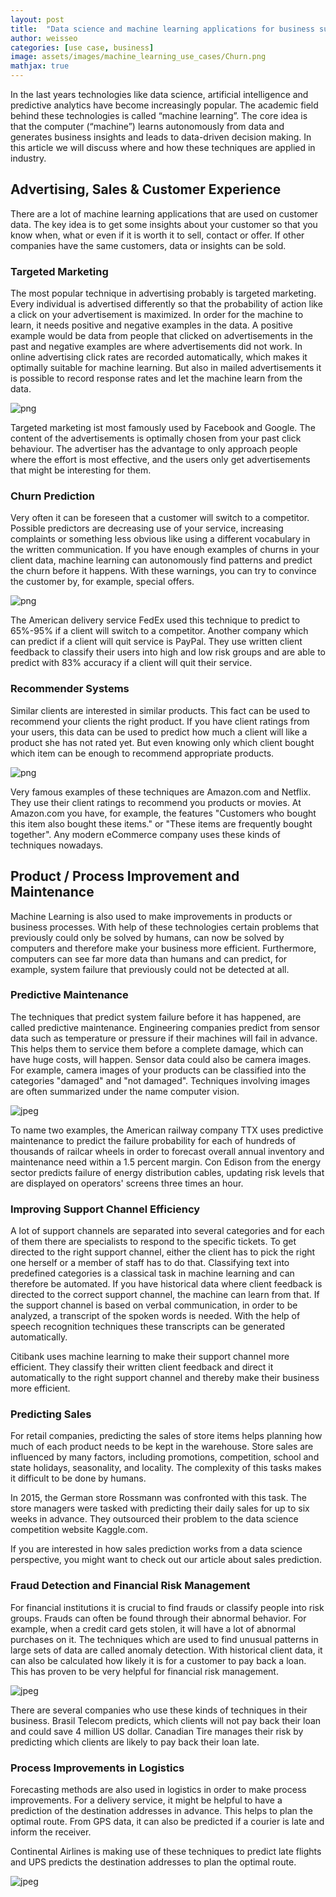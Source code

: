 ```yaml
---
layout: post
title:  "Data science and machine learning applications for business success"
author: weisseo
categories: [use case, business]
image: assets/images/machine_learning_use_cases/Churn.png
mathjax: true
---
```


In the last years technologies like data science, artificial intelligence
and predictive analytics have become increasingly popular.
The academic field behind these technologies is called “machine learning”.
The core idea is that the computer (“machine”) learns autonomously from data and generates
business insights and leads to data-driven decision making.
In this article we will discuss where and how these techniques are applied in industry.

## Advertising, Sales & Customer Experience

There are a lot of machine learning applications that are used on customer data.
The key idea is to get some insights about your customer so that you know when,
what or even if it is worth it to sell, contact or offer.
If other companies have the same customers, data or insights can be sold.

### Targeted Marketing

The most popular technique in advertising probably is targeted marketing.
Every individual is advertised differently so that the probability of action like a
click on your advertisement is maximized.
In order for the machine to learn, it needs positive and negative examples in the data.
A positive example would be data from people that clicked on advertisements in the past
and negative examples are where advertisements did not work.
In online advertising click rates are recorded automatically, which makes it optimally suitable for machine learning.
But also in mailed advertisements it is possible to record response rates and let the machine learn from the data.

![png](/assets/images/machine_learning_use_cases/targeted_marketing.png)

Targeted marketing ist most famously used by Facebook and Google.
The content of the advertisements is optimally chosen from your past click behaviour.
The advertiser has the advantage to only approach people where the effort is most effective,
and the users only get advertisements that might be interesting for them.

### Churn Prediction

Very often it can be foreseen that a customer will switch to a competitor.
Possible predictors are decreasing use of your service, increasing complaints or something
less obvious like using a different vocabulary in the written communication.
If you have enough examples of churns in your client data, machine learning can autonomously
find patterns and predict the churn before it happens.
With these warnings, you can try to convince the customer by, for example, special offers.

![png](/assets/images/machine_learning_use_cases/Churn.png)

The American delivery service FedEx used this technique to predict to 65%-95% if a client will
switch to a competitor.
Another company which can predict if a client will quit service is PayPal.
They use written client feedback to classify their users into high and low risk groups and are able to
predict with 83% accuracy if a client will quit their service.

### Recommender Systems

Similar clients are interested in similar products.
This fact can be used to recommend your clients the right product.
If you have client ratings from your users, this data can be used to predict how much a
client will like a product she has not rated yet.
But even knowing only which client bought which item can be enough to recommend appropriate products.

![png](/assets/images/machine_learning_use_cases/amazon_recommender_systems.png)

Very famous examples of these techniques are Amazon.com and Netflix.
They use their client ratings to recommend you products or movies.
At Amazon.com you have, for example, the features "Customers who bought this item also bought these items."
or "These items are frequently bought together".
Any modern eCommerce company uses these kinds of techniques nowadays.

## Product / Process Improvement and Maintenance

Machine Learning is also used to make improvements in products or business processes.
With help of these technologies certain problems that previously could only be solved by humans,
can now be solved by computers and therefore make your business more efficient.
Furthermore, computers can see far more data than humans and can predict,
for example, system failure that previously could not be detected at all.

### Predictive Maintenance

The techniques that predict system failure before it has happened,
are called predictive maintenance.
Engineering companies predict from sensor data such as temperature or pressure if their machines will fail in advance.
This helps them to service them before a complete damage, which can have huge costs, will happen.
Sensor data could also be camera images.
For example, camera images of your products can be classified into the categories "damaged" and "not damaged".
Techniques involving images are often summarized under the name computer vision.

![jpeg](/assets/images/machine_learning_use_cases/predictive-mainenance.jpg)

To name two examples, the American railway company TTX uses predictive maintenance
to predict the failure probability for each of hundreds of thousands of railcar wheels in
order to forecast overall annual inventory and maintenance need within a 1.5 percent margin.
Con Edison from the energy sector predicts failure of energy distribution cables,
updating risk levels that are displayed on operators' screens three times an hour.

### Improving Support Channel Efficiency

A lot of support channels are separated into several categories and for each of them there are specialists
to respond to the specific tickets.
To get directed to the right support channel, either the client has to pick the right one herself or a
member of staff has to do that.
Classifying text into predefined categories is a classical task in machine learning and can therefore be automated.
If you have historical data where client feedback is directed to the correct support channel,
the machine can learn from that.
If the support channel is based on verbal communication, in order to be analyzed,
a transcript of the spoken words is needed.
With the help of speech recognition techniques these transcripts can be generated automatically.

Citibank uses machine learning to make their support channel more efficient.
They classify their written client feedback and direct it automatically to the right
support channel and thereby make their business more efficient.

### Predicting Sales

For retail companies, predicting the sales of store items helps planning how much of each product
needs to be kept in the warehouse.
Store sales are influenced by many factors, including promotions, competition, school and state holidays,
seasonality, and locality. The complexity of this tasks makes it difficult to be done by humans.

In 2015, the German store Rossmann was confronted with this task.
The store managers were tasked with predicting their daily sales for up to six weeks in advance.
They outsourced their problem to the data science competition website Kaggle.com.

If you are interested in how sales prediction works from a data science perspective,
you might want to check out our article about sales prediction.

### Fraud Detection and Financial Risk Management

For financial institutions it is crucial to find frauds or classify people into risk groups.
Frauds can often be found through their abnormal behavior.
For example, when a credit card gets stolen, it will have a lot of abnormal purchases on it.
The techniques which are used to find unusual patterns in large sets of data are called anomaly detection.
With historical client data, it can also be calculated how likely it is for a customer to pay back a loan.
This has proven to be very helpful for financial risk management.

![jpeg](/assets/images/machine_learning_use_cases/fraud.png)

There are several companies who use these kinds of techniques in their business.
Brasil Telecom predicts, which clients will not pay back their loan and could save 4 million US dollar.
Canadian Tire manages their risk by predicting which clients are likely to pay back their loan late.

### Process Improvements in Logistics

Forecasting methods are also used in logistics in order to make process improvements.
For a delivery service, it might be helpful to have a prediction of the destination addresses in advance.
This helps to plan the optimal route.
From GPS data, it can also be predicted if a courier is late and inform the receiver.

Continental Airlines is making use of these techniques to predict late flights and UPS predicts
the destination addresses to plan the optimal route.

![jpeg](/assets/images/machine_learning_use_cases/logistics.jpg)

